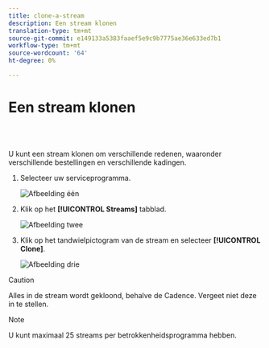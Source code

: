 ```yaml
---
title: clone-a-stream
description: Een stream klonen
translation-type: tm+mt
source-git-commit: e149133a5383faaef5e9c9b7775ae36e633ed7b1
workflow-type: tm+mt
source-wordcount: '64'
ht-degree: 0%

---
```



# Een stream klonen

<br> 

U kunt een stream klonen om verschillende redenen, waaronder verschillende bestellingen en verschillende kadingen.

1. Selecteer uw serviceprogramma.

   ![Afbeelding één](/help/sky/assets/engagement-programs/clone-a-stream/clone-a-stream-1.png)

1. Klik op het **[!UICONTROL Streams]** tabblad.

   ![Afbeelding twee](/help/sky/assets/engagement-programs/clone-a-stream/clone-a-stream-2.png)

1. Klik op het tandwielpictogram van de stream en selecteer **[!UICONTROL Clone]**.

   ![Afbeelding drie](/help/sky/assets/engagement-programs/clone-a-stream/clone-a-stream-3.png)

>[!CAUTION]
>
>Alles in de stream wordt gekloond, behalve de Cadence. Vergeet niet deze in te stellen.

>[!NOTE]
>
>U kunt maximaal 25 streams per betrokkenheidsprogramma hebben.
